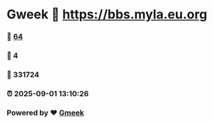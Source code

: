 # Gweek :link: https://bbs.myla.eu.org 
### :page_facing_up: [64](https://bbs.myla.eu.org/tag.html) 
### :speech_balloon: 4 
### :hibiscus: 331724 
### :alarm_clock: 2025-09-01 13:10:26 
### Powered by :heart: [Gmeek](https://github.com/Meekdai/Gmeek)
